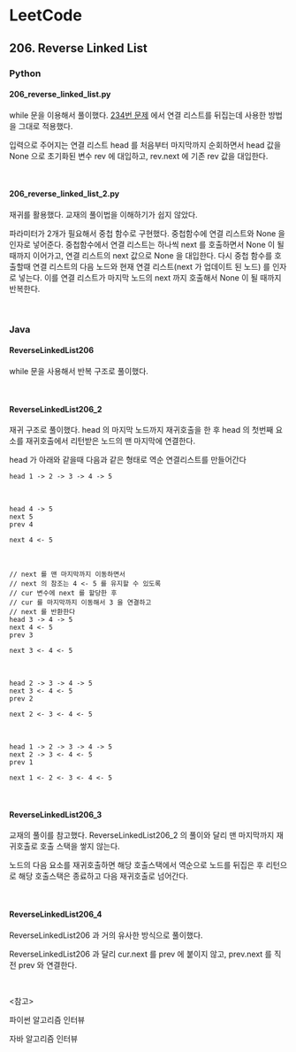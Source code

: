 # LeetCode

## 206. Reverse Linked List

### Python

#### 206_reverse_linked_list.py

while 문을 이용해서 풀이했다. [234번 문제](https://leetcode.com/problems/palindrome-linked-list/) 에서 연결 리스트를 뒤집는데 사용한 방법을 그대로 적용했다.

입력으로 주어지는 연결 리스트 head 를 처음부터 마지막까지 순회하면서 head 값을 None 으로 초기화된 변수 rev 에 대입하고, rev.next 에 기존 rev 값을 대입한다.

<br>

#### 206_reverse_linked_list_2.py

재귀를 활용했다. 교재의 풀이법을 이해하기가 쉽지 않았다.

파라미터가 2개가 필요해서 중첩 함수로 구현했다. 중첩함수에 연결 리스트와 None 을 인자로 넣어준다. 중첩함수에서 연결 리스트는 하나씩 next 를 호출하면서 None 이 될때까지 이어가고, 연결 리스트의 next 값으로 None 을 대입한다. 다시 중첩 함수를 호출할때 연결 리스트의 다음 노드와 현재 연결 리스트(next 가 업데이트 된 노드) 를 인자로 넣는다. 이를 연결 리스트가 마지막 노드의 next 까지 호출해서 None 이 될 때까지 반복한다.

<br>

### Java

#### ReverseLinkedList206

while 문을 사용해서 반복 구조로 풀이했다.

<br>

#### ReverseLinkedList206_2

재귀 구조로 풀이했다. head 의 마지막 노드까지 재귀호출을 한 후 head 의 첫번째 요소를 재귀호출에서 리턴받은 노드의 맨 마지막에 연결한다.

head 가 아래와 같을때 다음과 같은 형태로 역순 연결리스트를 만들어간다

```
head 1 -> 2 -> 3 -> 4 -> 5
```

<br>

```
head 4 -> 5
next 5
prev 4

next 4 <- 5
```

<br>

```
// next 를 맨 마지막까지 이동하면서 
// next 의 참조는 4 <- 5 를 유지할 수 있도록
// cur 변수에 next 를 할당한 후
// cur 를 마지막까지 이동해서 3 을 연결하고
// next 를 반환한다
head 3 -> 4 -> 5
next 4 <- 5
prev 3

next 3 <- 4 <- 5
```

<br>

```
head 2 -> 3 -> 4 -> 5
next 3 <- 4 <- 5
prev 2

next 2 <- 3 <- 4 <- 5
```

<br>

```
head 1 -> 2 -> 3 -> 4 -> 5
next 2 -> 3 <- 4 <- 5
prev 1

next 1 <- 2 <- 3 <- 4 <- 5
```

<br>

#### ReverseLinkedList206_3

교재의 풀이를 참고했다. ReverseLinkedList206_2 의 풀이와 달리 맨 마지막까지 재귀호출로 호출 스택을 쌓지 않는다.

노드의 다음 요소를 재귀호출하면 해당 호출스택에서 역순으로 노드를 뒤집은 후 리턴으로 해당 호출스택은 종료하고 다음 재귀호출로 넘어간다.

<br>

#### ReverseLinkedList206_4

ReverseLinkedList206 과 거의 유사한 방식으로 풀이했다.

ReverseLinkedList206 과 달리 cur.next 를 prev 에 붙이지 않고, prev.next 를 직전 prev 와 연결한다.

<br>

<참고>

파이썬 알고리즘 인터뷰

자바 알고리즘 인터뷰